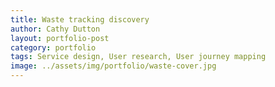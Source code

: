 ```yaml
---
title: Waste tracking discovery
author: Cathy Dutton
layout: portfolio-post
category: portfolio
tags: Service design, User research, User journey mapping
image: ../assets/img/portfolio/waste-cover.jpg
---
```

<!--done: true-->

<!-- <p class="highlight-quote">
 Any business or organisation that produces waste has to follow rules for moving it from place to place for disposal or recycling. The rules vary according to the type of waste, and where it is being moved to.
</p>

uk waste management industry has a £9 billion annual turnover
70000 people employed in waste management
over 40 million tonnes of waste produced each year
23 million paper doc notes each year

A cross-government collaborative team recently started a discovery looking at how waste movements are tracked across the UK. The team is keen to hear from regulators and businesses, to find out more about their needs. Sepa, NIEA, DEFRA and NRW.

<h2 class="heading">My role</h2>

I was part of the core project team based in Warrington, working as a service designer. As part of my role I was responsible for:

 * Working alongside a user research to facilitate and observe interviews, site visits and workshops
 * Working with the service owner and stakeholders from Sepa, NIEA, DEFRA and NRW to frame the problem we wanted to solve.
 * 
 
 * Sketch out service and pain points
 * Answer why questions around challenge statement
 * Hypothesis/ how might We’s
 * Journey maps as a user would see it waste producer, waste industry
 * User, org and policy insights - theming and visualising
 * Service vision


 <h2 class="heading">Chalenge statement</h2>
  symptoms of a larger problem etc -  wants and challenge statement with service owner and stakeholders

 <h3 class="heading">User needs</h3>

 <h3 class="heading">Hypothesis / What If's</h3>
 
 <h3 class="heading">Waste journey image</h3>
 
 <h3 class="heading">User journey maps</h3>

 <blockquote>
Cathy is an Interaction Designer but is demonstrating the skills and capabilities of a Service Designer.  Cathy is able to think strategically and understands the context she is working in. We have been working in a different way with the Waste Tracking Discovery, a way that has at times been uncomfortable for the organisation and the partner organisations, but Cathy is showing great resilience and supporting the Service Owner through this.  Cathy is very much leading the service design aspect of the waste tracking discovery, and now she has finally received the tools, I think we will see some great output coming from Cathy.

Cathy is very user centred, creative and is a great advocate for agile and digital ways of working.  And is great at taking ideas and running with them (i.e. the HMRC Framing the Problem approach).

Areas to improve on:

I’d like to see Cathy be more vocal, although I am seeing this more as we progress through Discovery.  Cathy has the ability and the knowledge but sometimes lacks the confidence (in my opinion) to blow her own tru
</blockquote> 
<p class="quote-name">Feedback on service design role</p> -->
